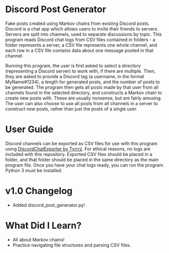# Discord Post Generator
Fake posts created using Markov chains from existing Discord posts. Discord is a chat app which allows users to invite their friends to servers. Servers are split into channels, used to separate discussions by topic. This program reads Discord chat logs from CSV files contained in folders - a folder represents a server, a CSV file represents one whole channel, and each row in a CSV file contains data about one message posted in that channel.

Running this program, the user is first asked to select a directory (representing a Discord server) to work with, if there are multiple. Then, they are asked to provide a Discord tag (a username, in the format MyName#1234), a length for generated posts, and the number of posts to be generated. The program then gets all posts made by that user from all channels found in the selected directory, and constructs a Markov chain to create new posts with. These are usually nonsense, but are fairly amusing. The user can also choose to use all posts from all channels in a server to construct new posts, rather than just the posts of a single user.

# User Guide
Discord channels can be exported as CSV files for use with this program using [DiscordChatExporter by Tyrrrz](https://github.com/Tyrrrz/DiscordChatExporter). For ethical reasons, no logs are included with this repository. Exported CSV files should be placed in a folder, and that folder should be placed in the same directory as the main program file. Once you have your chat logs ready, you can run the program. Python 3 must be installed.

# v1.0 Changelog
 - Added discord_post_generator.py!
 
 # What Did I Learn?
  - All about Markov chains!
  - Practice navigating file structures and parsing CSV files.
